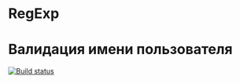 # RegExp

# Валидация имени пользователя

[![Build status](https://ci.appveyor.com/api/projects/status/39djvmfvuvdddqim?svg=true)](https://ci.appveyor.com/project/bugagi67/regexp-nicknames)
